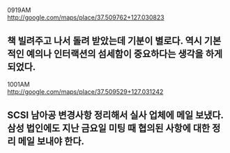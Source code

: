 0919AM  
http://google.com/maps/place/37.509762+127.030823  
  
책 빌려주고 나서 돌려 받았는데 기분이 별로다. 역시 기본적인 예의나 인터랙션의 섬세함이 중요하다는 생각을 하게 되었다.
----------
  
1001AM  
http://google.com/maps/place/37.509529+127.031242  
  
SCSI 남아공 변경사항 정리해서 실사 업체에 메일 보냈다. 삼성 법인에도 지난 금요일 미팅 때 협의된 사항에 대한 정리 메일 보내야 한다.
----------
  
